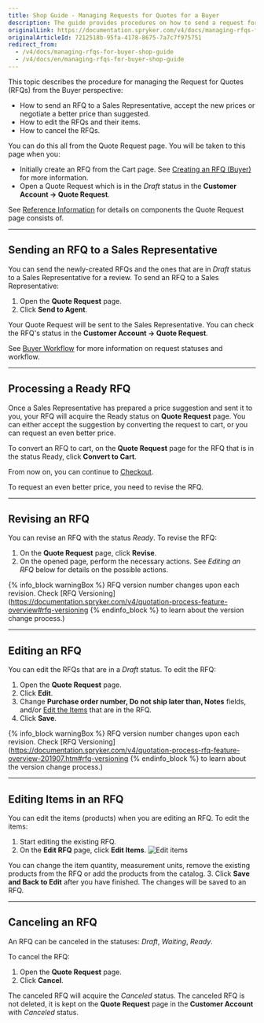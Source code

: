 ```yaml
---
title: Shop Guide - Managing Requests for Quotes for a Buyer
description: The guide provides procedures on how to send a request for quote, negotiate the price, update or cancel an RFQ.
originalLink: https://documentation.spryker.com/v4/docs/managing-rfqs-for-buyer-shop-guide
originalArticleId: 7212518b-95fa-4178-8675-7a7c7f975751
redirect_from:
  - /v4/docs/managing-rfqs-for-buyer-shop-guide
  - /v4/docs/en/managing-rfqs-for-buyer-shop-guide
---
```


This topic describes the procedure for managing the Request for Quotes (RFQs) from the Buyer perspective:

* How to send an RFQ to a Sales Representative, accept the new prices or negotiate a better price than suggested.
* How to edit the RFQs and their items.
* How to cancel the RFQs.

You can do this all from the Quote Request page. You will be taken to this page when you:

* Initially create an RFQ from the Cart page. See [Creating an RFQ (Buyer)](/docs/scos/user/shop-user-guides/{{page.version}}/shop-guide-quotation-process-and-rfq/shop-guide-creating-a-request-for-quote.html) for more information.
* Open a Quote Request which is in the *Draft* status in the **Customer Account → Quote Request**.

See [Reference Information](/docs/scos/user/shop-user-guides/{{page.version}}/shop-guide-quotation-process-and-rfq/shop-guide-request-for-quote-reference-information.html) for details on components the Quote Request page consists of.
***
## Sending an RFQ to a Sales Representative

You can send the newly-created RFQs and the ones that are in *Draft* status to a Sales Representative for a review. To send an RFQ to a Sales Representative:

1. Open the **Quote Request** page.
2. Click **Send to Agent**.

Your Quote Request will be sent to the Sales Representative. You can check the RFQ's status in the **Customer Account -> Quote Request**.

See [Buyer Workflow](https://documentation.spryker.com/v4/docs/quotation-process-feature-overview#buyer-workflow) for more information on request statuses and workflow.
***
## Processing a Ready RFQ

Once a Sales Representative has prepared a price suggestion and sent it to you, your RFQ will acquire the Ready status on **Quote Request** page. You can either accept the suggestion by converting the request to cart, or you can request an even better price.

To convert an RFQ to cart, on the **Quote Request** page for the RFQ that is in the status Ready, click **Convert to Cart**.

From now on, you can continue to [Checkout](/docs/scos/user/shop-user-guides/{{page.version}}/shop-guide-checkout/shop-guide-checkout.html).

To request an even better price, you need to revise the RFQ.
***
## Revising an RFQ

You can revise an RFQ with the status *Ready*. To revise the RFQ:

1. On the **Quote Request** page, click **Revise**.
2. On the opened page, perform the necessary actions. See *Editing an RFQ* below for details on the possible actions.

{% info_block warningBox %}
RFQ version number changes upon each revision. Check [RFQ Versioning](https://documentation.spryker.com/v4/quotation-process-feature-overview#rfq-versioning
{% endinfo_block %} to learn about the version change process.)
***
## Editing an RFQ

You can edit the RFQs that are in a *Draft* status. To edit the RFQ:

1. Open the **Quote Request** page.
2. Click **Edit**.
3. Change **Purchase order number, Do not ship later than, Notes** fields, and/or [Edit the Items](/docs/scos/user/features/{{page.version}}/quotation-process-feature-overview.html) that are in the RFQ.
4. Click **Save**.

{% info_block warningBox %}
RFQ version number changes upon each revision. Check [RFQ Versioning](https://documentation.spryker.com/v4/quotation-process-rfq-feature-overview-201907.htm#rfq-versioning
{% endinfo_block %} to learn about the version change process.)
***
## Editing Items in an RFQ

You can edit the items (products) when you are editing an RFQ. To edit the items:

1. Start editing the existing RFQ.
2. On the **Edit RFQ** page, click **Edit Items**.
![Edit items](https://spryker.s3.eu-central-1.amazonaws.com/docs/User+Guides/Shop+User+Guides/RFQ/Shop+Guide+-+Managing+Requests+for+Quotes+for+a+Buyer/edit-items.png) 

You can change the item quantity, measurement units, remove the existing products from the RFQ or add the products from the catalog.
3. Click **Save and Back to Edit** after you have finished. The changes will be saved to an RFQ.
***
## Canceling an RFQ

An RFQ can be canceled in the statuses: *Draft*, *Waiting*, *Ready*.

To cancel the RFQ:

1. Open the **Quote Request** page.
2. Click **Cancel**.

The canceled RFQ will acquire the *Canceled* status. The canceled RFQ is not deleted, it is kept on the **Quote Request** page in the **Customer Account** with *Canceled* status.
